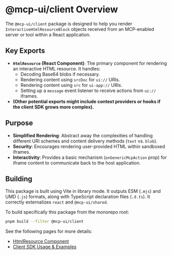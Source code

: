 # @mcp-ui/client Overview

The `@mcp-ui/client` package is designed to help you render `InteractiveHtmlResourceBlock` objects received from an MCP-enabled server or tool within a React application.

## Key Exports

- **`HtmlResource` (React Component)**:
  The primary component for rendering an interactive HTML resource. It handles:
    - Decoding Base64 blobs if necessary.
    - Rendering content using `srcDoc` for `ui://` URIs.
    - Rendering content using `src` for `ui-app://` URIs.
    - Setting up a `message` event listener to receive actions from `ui://` iframes.
- **(Other potential exports might include context providers or hooks if the client SDK grows more complex).**

## Purpose

- **Simplified Rendering**: Abstract away the complexities of handling different URI schemes and content delivery methods (`text` vs. `blob`).
- **Security**: Encourages rendering user-provided HTML within sandboxed iframes.
- **Interactivity**: Provides a basic mechanism (`onGenericMcpAction` prop) for iframe content to communicate back to the host application.

## Building

This package is built using Vite in library mode. It outputs ESM (`.mjs`) and UMD (`.js`) formats, along with TypeScript declaration files (`.d.ts`). It correctly externalizes `react` and `@mcp-ui/shared`.

To build specifically this package from the monorepo root:
```bash
pnpm build --filter @mcp-ui/client
```

See the following pages for more details:
- [HtmlResource Component](./html-resource.md)
- [Client SDK Usage & Examples](./usage-examples.md) 